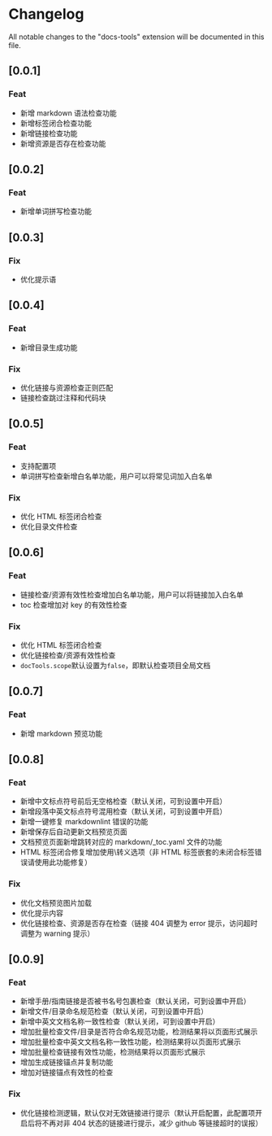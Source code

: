 # Changelog

All notable changes to the "docs-tools" extension will be documented in this file.

## [0.0.1]

### Feat

- 新增 markdown 语法检查功能
- 新增标签闭合检查功能
- 新增链接检查功能
- 新增资源是否存在检查功能

## [0.0.2]

### Feat

- 新增单词拼写检查功能

## [0.0.3]

### Fix

- 优化提示语

## [0.0.4]

### Feat

- 新增目录生成功能

### Fix

- 优化链接与资源检查正则匹配
- 链接检查跳过注释和代码块

## [0.0.5]

### Feat

- 支持配置项
- 单词拼写检查新增白名单功能，用户可以将常见词加入白名单

### Fix

- 优化 HTML 标签闭合检查
- 优化目录文件检查

## [0.0.6]

### Feat

- 链接检查/资源有效性检查增加白名单功能，用户可以将链接加入白名单
- toc 检查增加对 key 的有效性检查

### Fix

- 优化 HTML 标签闭合检查
- 优化链接检查/资源有效性检查
- `docTools.scope`默认设置为`false`，即默认检查项目全局文档

## [0.0.7]

### Feat

- 新增 markdown 预览功能

## [0.0.8]

### Feat

- 新增中文标点符号前后无空格检查（默认关闭，可到设置中开启）
- 新增段落中英文标点符号混用检查（默认关闭，可到设置中开启）
- 新增一键修复 markdownlint 错误的功能
- 新增保存后自动更新文档预览页面
- 文档预览页面新增跳转对应的 markdown/_toc.yaml 文件的功能
- HTML 标签闭合修复增加使用\转义选项（非 HTML 标签嵌套的未闭合标签错误请使用此功能修复）

### Fix

- 优化文档预览图片加载
- 优化提示内容
- 优化链接检查、资源是否存在检查（链接 404 调整为 error 提示，访问超时调整为 warning 提示）

## [0.0.9]

### Feat

- 新增手册/指南链接是否被书名号包裹检查（默认关闭，可到设置中开启）
- 新增文件/目录命名规范检查（默认关闭，可到设置中开启）
- 新增中英文文档名称一致性检查（默认关闭，可到设置中开启）
- 增加批量检查文件/目录是否符合命名规范功能，检测结果将以页面形式展示
- 增加批量检查中英文文档名称一致性功能，检测结果将以页面形式展示
- 增加批量检查链接有效性功能，检测结果将以页面形式展示
- 增加生成链接锚点并复制功能
- 增加对链接锚点有效性的检查

### Fix

- 优化链接检测逻辑，默认仅对无效链接进行提示（默认开启配置，此配置项开启后将不再对非 404 状态的链接进行提示，减少 github 等链接超时的误报）
